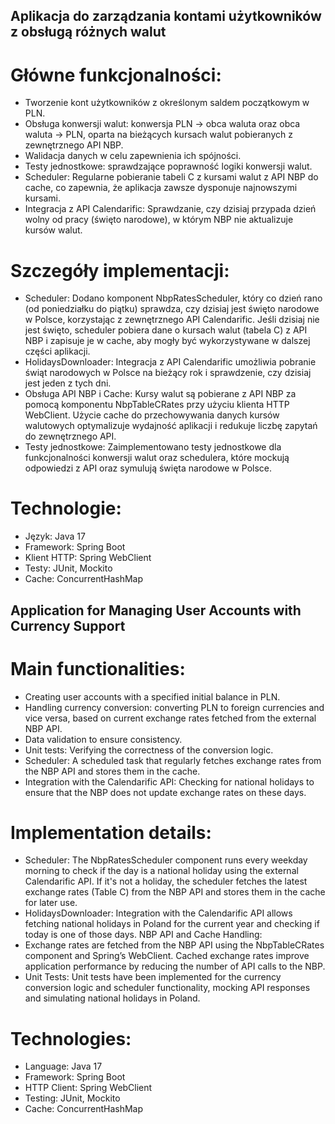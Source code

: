 ## Aplikacja do zarządzania kontami użytkowników z obsługą różnych walut

# Główne funkcjonalności:
- Tworzenie kont użytkowników z określonym saldem początkowym w PLN.
- Obsługa konwersji walut: konwersja PLN -> obca waluta oraz obca waluta -> PLN, oparta na bieżących kursach walut pobieranych z zewnętrznego API NBP.
- Walidacja danych w celu zapewnienia ich spójności.
- Testy jednostkowe: sprawdzające poprawność logiki konwersji walut.
- Scheduler: Regularne pobieranie tabeli C z kursami walut z API NBP do cache, co zapewnia, że aplikacja zawsze dysponuje najnowszymi kursami.
- Integracja z API Calendarific: Sprawdzanie, czy dzisiaj przypada dzień wolny od pracy (święto narodowe), w którym NBP nie aktualizuje kursów walut.

# Szczegóły implementacji:
- Scheduler: Dodano komponent NbpRatesScheduler, który co dzień rano (od poniedziałku do piątku) sprawdza, czy dzisiaj jest święto narodowe w Polsce, korzystając z zewnętrznego API Calendarific.
Jeśli dzisiaj nie jest święto, scheduler pobiera dane o kursach walut (tabela C) z API NBP i zapisuje je w cache, aby mogły być wykorzystywane w dalszej części aplikacji.
- HolidaysDownloader: Integracja z API Calendarific umożliwia pobranie świąt narodowych w Polsce na bieżący rok i sprawdzenie, czy dzisiaj jest jeden z tych dni.
- Obsługa API NBP i Cache: Kursy walut są pobierane z API NBP za pomocą komponentu NbpTableCRates przy użyciu klienta HTTP WebClient.
Użycie cache do przechowywania danych kursów walutowych optymalizuje wydajność aplikacji i redukuje liczbę zapytań do zewnętrznego API.
- Testy jednostkowe: Zaimplementowano testy jednostkowe dla funkcjonalności konwersji walut oraz schedulera, które mockują odpowiedzi z API oraz symulują święta narodowe w Polsce.

# Technologie:
- Język: Java 17
- Framework: Spring Boot
- Klient HTTP: Spring WebClient
- Testy: JUnit, Mockito
- Cache: ConcurrentHashMap
  
## Application for Managing User Accounts with Currency Support

# Main functionalities:
- Creating user accounts with a specified initial balance in PLN.
- Handling currency conversion: converting PLN to foreign currencies and vice versa, based on current exchange rates fetched from the external NBP API.
- Data validation to ensure consistency.
- Unit tests: Verifying the correctness of the conversion logic.
- Scheduler: A scheduled task that regularly fetches exchange rates from the NBP API and stores them in the cache.
- Integration with the Calendarific API: Checking for national holidays to ensure that the NBP does not update exchange rates on these days.

# Implementation details:
- Scheduler: The NbpRatesScheduler component runs every weekday morning to check if the day is a national holiday using the external Calendarific API.
If it's not a holiday, the scheduler fetches the latest exchange rates (Table C) from the NBP API and stores them in the cache for later use.
- HolidaysDownloader: Integration with the Calendarific API allows fetching national holidays in Poland for the current year and checking if today is one of those days.
NBP API and Cache Handling:
- Exchange rates are fetched from the NBP API using the NbpTableCRates component and Spring’s WebClient.
Cached exchange rates improve application performance by reducing the number of API calls to the NBP.
-  Unit Tests: Unit tests have been implemented for the currency conversion logic and scheduler functionality, mocking API responses and simulating national holidays in Poland.

# Technologies:
-  Language: Java 17
-  Framework: Spring Boot
-  HTTP Client: Spring WebClient
-  Testing: JUnit, Mockito
-  Cache: ConcurrentHashMap
